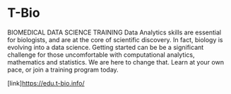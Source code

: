 # T-Bio
BIOMEDICAL DATA SCIENCE TRAINING
Data Analytics skills are essential for biologists, and are at the
core of scientific discovery. In fact, biology is evolving into a
data science. Getting started can be be a significant
challenge for those uncomfortable with computational
analytics, mathematics and statistics. We are here to change
that. Learn at your own pace, or join a training program
today.

[link]<https://edu.t-bio.info/>
